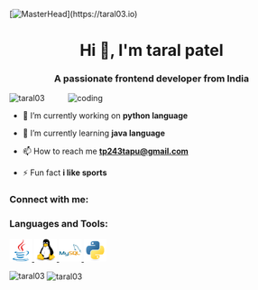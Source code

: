 [![MasterHead](https://1.bp.blogspot.com/-7A4WynwLsM...)](https://taral03.io)
<h1 align="center">Hi 👋, I'm taral patel</h1>
<h3 align="center">A passionate frontend developer from India</h3>
<img align="right" alt="coding" width="400" src="https://i.pinimg.com/originals/e4/26/70/e426702edf874b181aced1e2fa5c6cde.gif">

<p align="left"> <img src="https://komarev.com/ghpvc/?username=taral03&label=Profile%20views&color=0e75b6&style=flat" alt="taral03" /> </p>

- 🔭 I’m currently working on **python language**

- 🌱 I’m currently learning **java language**

- 📫 How to reach me **tp243tapu@gmail.com**

- ⚡ Fun fact **i like sports**

<h3 align="left">Connect with me:</h3>
<p align="left">
</p>

<h3 align="left">Languages and Tools:</h3>
<p align="left"> <a href="https://www.java.com" target="_blank" rel="noreferrer"> <img src="https://raw.githubusercontent.com/devicons/devicon/master/icons/java/java-original.svg" alt="java" width="40" height="40"/> </a> <a href="https://www.linux.org/" target="_blank" rel="noreferrer"> <img src="https://raw.githubusercontent.com/devicons/devicon/master/icons/linux/linux-original.svg" alt="linux" width="40" height="40"/> </a> <a href="https://www.mysql.com/" target="_blank" rel="noreferrer"> <img src="https://raw.githubusercontent.com/devicons/devicon/master/icons/mysql/mysql-original-wordmark.svg" alt="mysql" width="40" height="40"/> </a> <a href="https://www.python.org" target="_blank" rel="noreferrer"> <img src="https://raw.githubusercontent.com/devicons/devicon/master/icons/python/python-original.svg" alt="python" width="40" height="40"/> </a> </p>

<p><img align="left" src="https://github-readme-stats.vercel.app/api/top-langs?username=taral03&show_icons=true&locale=en&layout=compact" alt="taral03" /></p>

<p>&nbsp;<img align="center" src="https://github-readme-stats.vercel.app/api?username=taral03&show_icons=true&locale=en" alt="taral03" /></p>
